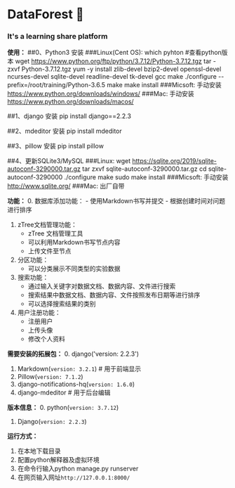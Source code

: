 # DataForest 🌲
### It's a learning share platform

**使用：**
##0、Python3 安装 
###Linux(Cent OS):
which pyhton  #查看python版本
wget https://www.python.org/ftp/python/3.7.12/Python-3.7.12.tgz
tar -zxvf Python-3.7.12.tgz
yum -y install zlib-devel bzip2-devel openssl-devel ncurses-devel sqlite-devel readline-devel tk-devel gcc make
./configure --prefix=/root/training/Python-3.6.5
make
make install
###Micsoft:
手动安装
https://www.python.org/downloads/windows/
###Mac:
手动安装
https://www.python.org/downloads/macos/

##1、django 安装
pip install django==2.2.3

##2、mdeditor 安装
pip install mdeditor

##3、pillow 安装
pip install pillow

##4、更新SQLite3/MySQL
###Linux:
wget https://sqlite.org/2019/sqlite-autoconf-3290000.tar.gz
tar zxvf sqlite-autoconf-3290000.tar.gz
cd sqlite-autoconf-3290000
./configure
make
sudo make install
###Micsoft:
手动安装
http://www.sqlite.org/
###Mac:
出厂自带

**功能：** 
0. 数据库添加功能： 
    - 使用Markdown书写并提交
    - 根据创建时间对问题进行排序
1. zTree文档管理功能：
    - zTree 文档管理工具
    - 可以利用Markdown书写节点内容
    - 上传文件至节点
2. 分区功能：
    - 可以分类展示不同类型的实验数据
3. 搜索功能：
    - 通过输入关键字对数据文档、数据内容、文件进行搜索
    - 搜索结果中数据文档、数据内容、文件按照发布日期等进行排序
    - 可以选择搜索结果的类别
4. 用户注册功能：
    - 注册用户
    - 上传头像
    - 修改个人资料
  
**需要安装的拓展包：**
0. django('version: 2.2.3')
1. Markdown(`version: 3.2.1`) # 用于前端显示
2. Pillow(`version: 7.1.2`)
3. django-notifications-hq(`version: 1.6.0`)
4. django-mdeditor  # 用于后台编辑

**版本信息：**
0. python(`version: 3.7.12`)
1. Django(`version: 2.2.3`)

**运行方式：**
1. 在本地下载目录
1. 配置python解释器及虚拟环境
1. 在命令行输入python manage.py runserver
1. 在网页输入网址`http://127.0.0.1:8000/`
